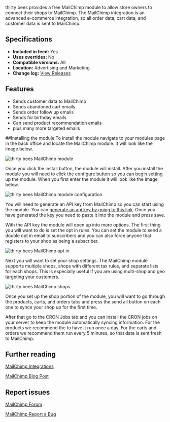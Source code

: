thirty bees provides a free MailChimp module to allow store owners to connect their shops to MailChimp. The MailChimp integration is an advanced e-commerce integration, so all order data, cart data, and customer data is sent to MailChimp.

## Specifications
+ **Included in feed:** Yes
+ **Uses overrides:** No
+ **Compatible versions:** All
+ **Location:** Advertising and Marketing
+ **Change log:** [View Releases](https://github.com/thirtybees/mailchimp/releases)

## Features

+ Sends customer data to MailChimp
+ Sends abandoned cart emails
+ Sends order follow up emails
+ Sends for birthday emails
+ Can send product recommendation emails
+ plus many more targeted emails

##Installing the module
To install the module navigate to your modules page in the back office and locate the MailChimp module. It will look like the image below.

![thirty bees MailChimp module]({{base}}/thirtybees/images/modules/mailchimp/mailchimp.png  "thirty bees MailChimp module")

Once you click the install button, the module will install. After you install the module you will need to click the configure button so you can begin setting up the module. When you first enter the module it will look like the image below.

![thirty bees MailChimp module configuration]({{base}}/thirtybees/images/modules/mailchimp/mailchimp-configure.png  "thirty bees MailChimp module configuration")

You will need to generate an API key from MailChimp so you can start using the module. You can [generate an api key by going to this link](https://us14.admin.mailchimp.com/account/api/). Once you have generated the key you need to paste it into the module and press save.

With the API key the module will open up into more options. The first thing you will want to do is set the opt in rules. You can set the module to send a double opt in email to subscribers and you can also force anyone that registers to your shop as being a subscriber.

![thirty bees MailChimp opt in]({{base}}/thirtybees/images/modules/mailchimp/mailchimp-optin.png  "thirty bees MailChimp opt in")

Next you will want to set your shop settings. The MailChimp module supports multiple shops, shops with different tax rules, and separate lists for each shops. This is especially useful if you are using multi-shop and geo targeting your customers.

![thirty bees MailChimp shops]({{base}}/thirtybees/images/modules/mailchimp/mailchimp-shops.png  "thirty bees MailChimp shops")

Once you set up the shop portion of the module, you will want to go through the products, carts, and orders tabs and press the send all button on each one to synce your shop up for the first time.

After that go to the CRON Jobs tab and you can install the CRON jobs on your server to keep the module automatically syncing information. For the products we recommend the to have it run once a day. For the carts and orders we recommend them run every 5 minutes, so that data is sent fresh to MailChimp.

## Further reading

[MailChimp Integrations](https://connect.mailchimp.com/integrations/thirty-bees-mailchimp-ecommerce-integration)

[MailChimp Blog Post](https://thirtybees.com/native-modules/new-module-mailchimp/)

## Report issues

[MailChimp Forum](https://forum.thirtybees.com/category/25/mailchimp)

[MailChimp Report a Bug](https://github.com/thirtybees/mailchimp/issues)
